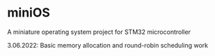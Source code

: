 # miniOS
A miniature operating system project for STM32 microcontroller

3.06.2022:
Basic memory allocation and round-robin scheduling work